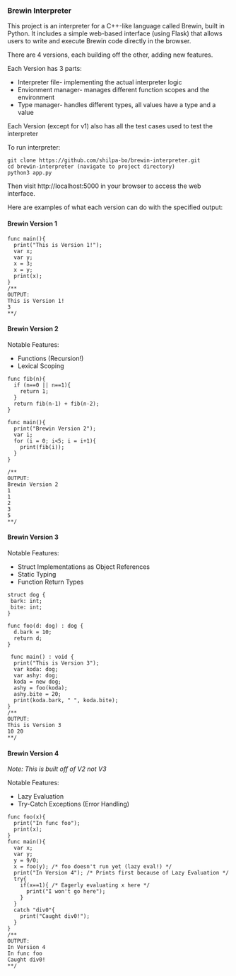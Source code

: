 ### Brewin Interpreter

This project is an interpreter for a C++-like language called Brewin, built in Python. It includes a simple web-based interface (using Flask) that allows users to write and execute Brewin code directly in the browser.

There are 4 versions, each building off the other, adding new features.

Each Version has 3 parts:
- Interpreter file- implementing the actual interpreter logic
- Envionment manager- manages different function scopes and the environment
- Type manager- handles different types, all values have a type and a value

Each Version (except for v1) also has all the test cases used to test the interpreter

To run interpreter:
```
git clone https://github.com/shilpa-bo/brewin-interpreter.git
cd brewin-interpreter (navigate to project directory)
python3 app.py
```
Then visit http://localhost:5000 in your browser to access the web interface.


Here are examples of what each version can do with the specified output:

#### Brewin Version 1
```
func main(){
  print("This is Version 1!");
  var x;
  var y;
  x = 3;
  x = y;
  print(x);
}
/**
OUTPUT:
This is Version 1!
3
**/
```

#### Brewin Version 2
Notable Features:
- Functions (Recursion!)
- Lexical Scoping
```
func fib(n){
  if (n==0 || n==1){
    return 1;
  }
  return fib(n-1) + fib(n-2);
}

func main(){
  print("Brewin Version 2");
  var i;
  for (i = 0; i<5; i = i+1){
    print(fib(i));
  }
}

/**
OUTPUT:
Brewin Version 2
1
1
2
3
5
**/
```

#### Brewin Version 3
Notable Features: 
- Struct Implementations as Object References
- Static Typing
- Function Return Types
```
struct dog {
 bark: int;
 bite: int;
}

func foo(d: dog) : dog { 
  d.bark = 10;
  return d;
}

 func main() : void {
  print("This is Version 3");
  var koda: dog;
  var ashy: dog;
  koda = new dog;
  ashy = foo(koda);
  ashy.bite = 20;
  print(koda.bark, " ", koda.bite);
}
/**
OUTPUT:
This is Version 3
10 20
**/
```

#### Brewin Version 4
*Note: This is built off of V2 not V3*

Notable Features:
- Lazy Evaluation
- Try-Catch Exceptions (Error Handling)
```
func foo(x){
  print("In func foo");
  print(x);
}
func main(){
  var x;
  var y;
  y = 9/0;
  x = foo(y); /* foo doesn't run yet (lazy eval!) */
  print("In Version 4"); /* Prints first because of Lazy Evaluation */
  try{
    if(x==1){ /* Eagerly evaluating x here */
      print("I won't go here");
    }
  }
  catch "div0"{
    print("Caught div0!");
  }
}
/**
OUTPUT:
In Version 4
In func foo
Caught div0!
**/
```

